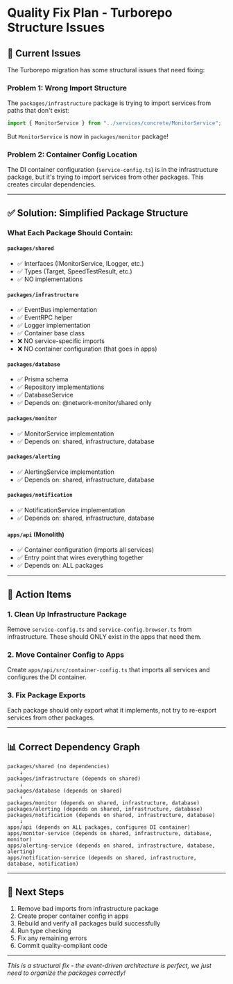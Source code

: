 # Quality Fix Plan - Turborepo Structure Issues

## 🚨 **Current Issues**

The Turborepo migration has some structural issues that need fixing:

### **Problem 1: Wrong Import Structure**

The `packages/infrastructure` package is trying to import services from paths that don't exist:
```typescript
import { MonitorService } from "../services/concrete/MonitorService";
```

But `MonitorService` is now in `packages/monitor` package!

### **Problem 2: Container Config Location**

The DI container configuration (`service-config.ts`) is in the infrastructure package, but it's trying to import services from other packages. This creates circular dependencies.

---

## ✅ **Solution: Simplified Package Structure**

### **What Each Package Should Contain:**

#### **`packages/shared`**
- ✅ Interfaces (IMonitorService, ILogger, etc.)
- ✅ Types (Target, SpeedTestResult, etc.)
- ✅ NO implementations

#### **`packages/infrastructure`**
- ✅ EventBus implementation
- ✅ EventRPC helper
- ✅ Logger implementation
- ✅ Container base class
- ❌ NO service-specific imports
- ❌ NO container configuration (that goes in apps)

#### **`packages/database`**
- ✅ Prisma schema
- ✅ Repository implementations
- ✅ DatabaseService
- ✅ Depends on: @network-monitor/shared only

#### **`packages/monitor`**
- ✅ MonitorService implementation
- ✅ Depends on: shared, infrastructure, database

#### **`packages/alerting`**
- ✅ AlertingService implementation  
- ✅ Depends on: shared, infrastructure, database

#### **`packages/notification`**
- ✅ NotificationService implementation
- ✅ Depends on: shared, infrastructure, database

#### **`apps/api` (Monolith)**
- ✅ Container configuration (imports all services)
- ✅ Entry point that wires everything together
- ✅ Depends on: ALL packages

---

## 🎯 **Action Items**

### **1. Clean Up Infrastructure Package**

Remove `service-config.ts` and `service-config.browser.ts` from infrastructure.
These should ONLY exist in the apps that need them.

### **2. Move Container Config to Apps**

Create `apps/api/src/container-config.ts` that imports all services and configures the DI container.

### **3. Fix Package Exports**

Each package should only export what it implements, not try to re-export services from other packages.

---

## 📊 **Correct Dependency Graph**

```
packages/shared (no dependencies)
    ↓
packages/infrastructure (depends on shared)
    ↓
packages/database (depends on shared)
    ↓
packages/monitor (depends on shared, infrastructure, database)
packages/alerting (depends on shared, infrastructure, database)
packages/notification (depends on shared, infrastructure, database)
    ↓
apps/api (depends on ALL packages, configures DI container)
apps/monitor-service (depends on shared, infrastructure, database, monitor)
apps/alerting-service (depends on shared, infrastructure, database, alerting)
apps/notification-service (depends on shared, infrastructure, database, notification)
```

---

## 🔄 **Next Steps**

1. Remove bad imports from infrastructure package
2. Create proper container config in apps
3. Rebuild and verify all packages build successfully
4. Run type checking
5. Fix any remaining errors
6. Commit quality-compliant code

---

*This is a structural fix - the event-driven architecture is perfect, we just need to organize the packages correctly!*
